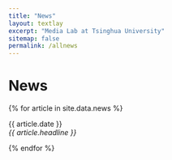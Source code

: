 ```yaml
---
title: "News"
layout: textlay
excerpt: "Media Lab at Tsinghua University"
sitemap: false
permalink: /allnews
---
```


# News

{% for article in site.data.news %}
<p>{{ article.date }} <br>
<em>{{ article.headline }}</em></p>
{% endfor %}
